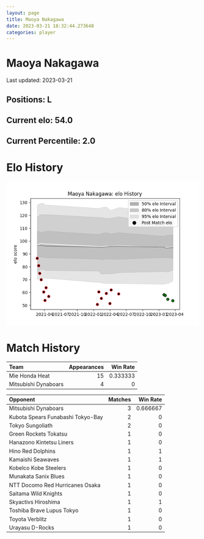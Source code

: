 ```yaml
---  
layout: page  
title: Maoya Nakagawa  
date: 2023-03-21 18:32:44.273648  
categories: player  
---
```

# Maoya Nakagawa


Last updated: 2023-03-21
## Positions: L

## Current elo: 54.0

## Current Percentile: 2.0

# Elo History


![elo history](history_MaoyaNakagawa.png)
# Match History


| Team                 |   Appearances |   Win Rate |
|:---------------------|--------------:|-----------:|
| Mie Honda Heat       |            15 |   0.333333 |
| Mitsubishi Dynaboars |             4 |   0        |

| Opponent                          |   Matches |   Win Rate |
|:----------------------------------|----------:|-----------:|
| Mitsubishi Dynaboars              |         3 |   0.666667 |
| Kubota Spears Funabashi Tokyo-Bay |         2 |   0        |
| Tokyo Sungoliath                  |         2 |   0        |
| Green Rockets Tokatsu             |         1 |   0        |
| Hanazono Kintetsu Liners          |         1 |   0        |
| Hino Red Dolphins                 |         1 |   1        |
| Kamaishi Seawaves                 |         1 |   1        |
| Kobelco Kobe Steelers             |         1 |   0        |
| Munakata Sanix Blues              |         1 |   0        |
| NTT Docomo Red Hurricanes Osaka   |         1 |   0        |
| Saitama Wild Knights              |         1 |   0        |
| Skyactivs Hiroshima               |         1 |   1        |
| Toshiba Brave Lupus Tokyo         |         1 |   0        |
| Toyota Verblitz                   |         1 |   0        |
| Urayasu D-Rocks                   |         1 |   0        |
